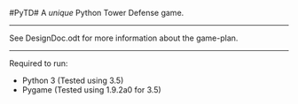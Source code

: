 
#PyTD#
A *unique* Python Tower Defense game.


---

See DesignDoc.odt for more information about the game-plan.

---

Required to run:

+ Python 3 (Tested using 3.5)
+ Pygame (Tested using 1.9.2a0 for 3.5)
